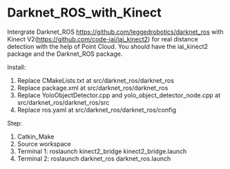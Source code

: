 # Darknet_ROS_with_Kinect
Intergrate Darknet_ROS https://github.com/leggedrobotics/darknet_ros with Kinect V2(https://github.com/code-iai/iai_kinect2) for real distance detection with the help of Point Cloud. You should have the iai_kinect2 package and the Darknet_ROS package.

Install:

1. Replace CMakeLists.txt at  src/darknet_ros/darknet_ros
2. Replace package.xml at src/darknet_ros/darknet_ros
3. Replace YoloObjectDetector.cpp and yolo_object_detector_node.cpp at 
   src/darknet_ros/darknet_ros/src
4. Replace ros.yaml at  src/darknet_ros/darknet_ros/config

Step:

1. Catkin_Make
2. Source workspace
3. Terminal 1: roslaunch kinect2_bridge kinect2_bridge.launch
4. Terminal 2: roslaunch darknet_ros darknet_ros.launch


